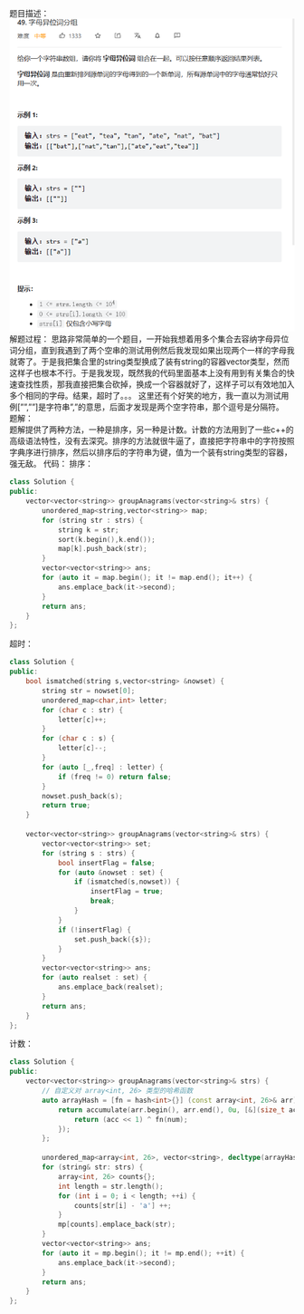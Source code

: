 题目描述：
![image](/basical/string/image/image26.png)
解题过程： 
思路非常简单的一个题目，一开始我想着用多个集合去容纳字母异位词分组，直到我遇到了两个空串的测试用例然后我发现如果出现两个一样的字母我就寄了。于是我把集合里的string类型换成了装有string的容器vector类型，然而这样子也根本不行。于是我发现，既然我的代码里面基本上没有用到有关集合的快速查找性质，那我直接把集合砍掉，换成一个容器就好了，这样子可以有效地加入多个相同的字母。结果，超时了。。。 
这里还有个好笑的地方，我一直以为测试用例[””,””]是字符串”,”的意思，后面才发现是两个空字符串，那个逗号是分隔符。  
题解：  
题解提供了两种方法，一种是排序，另一种是计数。计数的方法用到了一些c++的高级语法特性，没有去深究。排序的方法就很牛逼了，直接把字符串中的字符按照字典序进行排序，然后以排序后的字符串为键，值为一个装有string类型的容器，强无敌。 
代码： 
排序：  
```cpp
class Solution {
public:
    vector<vector<string>> groupAnagrams(vector<string>& strs) {
        unordered_map<string,vector<string>> map;
        for (string str : strs) {
            string k = str;
            sort(k.begin(),k.end());
            map[k].push_back(str);
        }
        vector<vector<string>> ans;
        for (auto it = map.begin(); it != map.end(); it++) {
            ans.emplace_back(it->second);
        }
        return ans;
    }
};
```  
超时： 
```cpp
class Solution {
public:
    bool ismatched(string s,vector<string> &nowset) {
        string str = nowset[0];
        unordered_map<char,int> letter;
        for (char c : str) {
            letter[c]++;
        }
        for (char c : s) {
            letter[c]--;
        } 
        for (auto [_,freq] : letter) {
            if (freq != 0) return false;
        }
        nowset.push_back(s);
        return true;
    }

    vector<vector<string>> groupAnagrams(vector<string>& strs) {
        vector<vector<string>> set;
        for (string s : strs) {
            bool insertFlag = false;
            for (auto &nowset : set) {
                if (ismatched(s,nowset)) {
                    insertFlag = true;
                    break;
                }
            }
            if (!insertFlag) {
                set.push_back({s});
            }
        }
        vector<vector<string>> ans;
        for (auto realset : set) {
            ans.emplace_back(realset);
        }
        return ans;
    }
};
``` 
计数： 
```cpp
class Solution {
public:
    vector<vector<string>> groupAnagrams(vector<string>& strs) {
        // 自定义对 array<int, 26> 类型的哈希函数
        auto arrayHash = [fn = hash<int>{}] (const array<int, 26>& arr) -> size_t {
            return accumulate(arr.begin(), arr.end(), 0u, [&](size_t acc, int num) {
                return (acc << 1) ^ fn(num);
            });
        };

        unordered_map<array<int, 26>, vector<string>, decltype(arrayHash)> mp(0, arrayHash);
        for (string& str: strs) {
            array<int, 26> counts{};
            int length = str.length();
            for (int i = 0; i < length; ++i) {
                counts[str[i] - 'a'] ++;
            }
            mp[counts].emplace_back(str);
        }
        vector<vector<string>> ans;
        for (auto it = mp.begin(); it != mp.end(); ++it) {
            ans.emplace_back(it->second);
        }
        return ans;
    }
};
```
